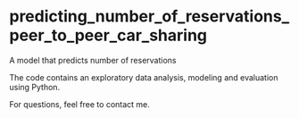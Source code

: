 # predicting_number_of_reservations_peer_to_peer_car_sharing
A model that predicts number of reservations

The code contains an exploratory data analysis, modeling and evaluation using Python.

For questions, feel free to contact me.
